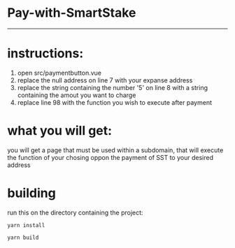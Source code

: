 # Pay-with-SmartStake

-----------------------------

# instructions:

1. open src/paymentbutton.vue
2. replace the null address on line 7 with your expanse address
3. replace the string containing the number '5' on line 8 with a string containing the amout you want to charge
4. replace line 98 with the function you wish to execute after payment

# what you will get:

 you will get a page that must be used within a subdomain, that will execute the function of your chosing oppon the payment of SST to your desired address
 
# building

run this on the directory containing the project:

 ``` shell
yarn install
```

``` shell
yarn build
```

